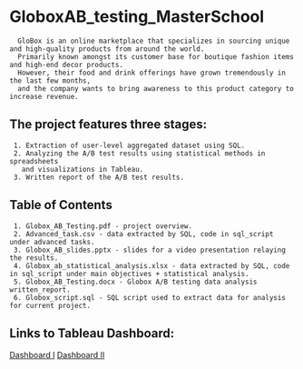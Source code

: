 # GloboxAB_testing_MasterSchool

      GloBox is an online marketplace that specializes in sourcing unique and high-quality products from around the world.
      Primarily known amongst its customer base for boutique fashion items and high-end decor products.
      However, their food and drink offerings have grown tremendously in the last few months, 
      and the company wants to bring awareness to this product category to increase revenue.
      
## The project features three stages:   

     1. Extraction of user-level aggregated dataset using SQL. 
     2. Analyzing the A/B test results using statistical methods in spreadsheets
       and visualizations in Tableau. 
     3. Written report of the A/B test results.

## Table of Contents

     1. Globox_AB_Testing.pdf - project overview.
     2. Advanced_task.csv - data extracted by SQL, code in sql_script under advanced tasks.
     3. Globox_AB_slides.pptx - slides for a video presentation relaying the results.
     4. Globox_ab_statistical_analysis.xlsx - data extracted by SQL, code in sql_script under main objectives + statistical analysis.
     5. Globox_AB_Testing.docx - Globox A/B testing data analysis written_report.
     6. Globox_script.sql - SQL script used to extract data for analysis for current project.
     
## Links to Tableau Dashboard:

[Dashboard I](https://public.tableau.com/app/profile/dan.moshe/viz/ProjectNo1_16930544975170/Dashboard1?publish=yes)
[Dashboard II](https://public.tableau.com/app/profile/dan.moshe/viz/ProjectNo1_16930544975170/Dashboard2?publish=yes)

